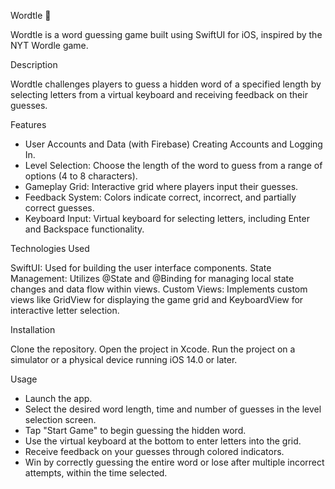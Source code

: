 Wordtle 🐢 

Wordtle is a word guessing game built using SwiftUI for iOS, inspired by the NYT Wordle game.

Description

Wordtle challenges players to guess a hidden word of a specified length by selecting letters from a virtual keyboard and receiving feedback on their guesses.


Features

- User Accounts and Data (with Firebase) Creating Accounts and Logging In. 
- Level Selection: Choose the length of the word to guess from a range of options (4 to 8 characters).
- Gameplay Grid: Interactive grid where players input their guesses.
- Feedback System: Colors indicate correct, incorrect, and partially correct guesses.
- Keyboard Input: Virtual keyboard for selecting letters, including Enter and Backspace functionality.


Technologies Used

SwiftUI: Used for building the user interface components.
State Management: Utilizes @State and @Binding for managing local state changes and data flow within views.
Custom Views: Implements custom views like GridView for displaying the game grid and KeyboardView for interactive letter selection.

Installation

Clone the repository.
Open the project in Xcode.
Run the project on a simulator or a physical device running iOS 14.0 or later.

Usage

- Launch the app.
- Select the desired word length, time and number of guesses in the level selection screen.
- Tap "Start Game" to begin guessing the hidden word.
- Use the virtual keyboard at the bottom to enter letters into the grid.
- Receive feedback on your guesses through colored indicators.
- Win by correctly guessing the entire word or lose after multiple incorrect attempts, within the time selected.

